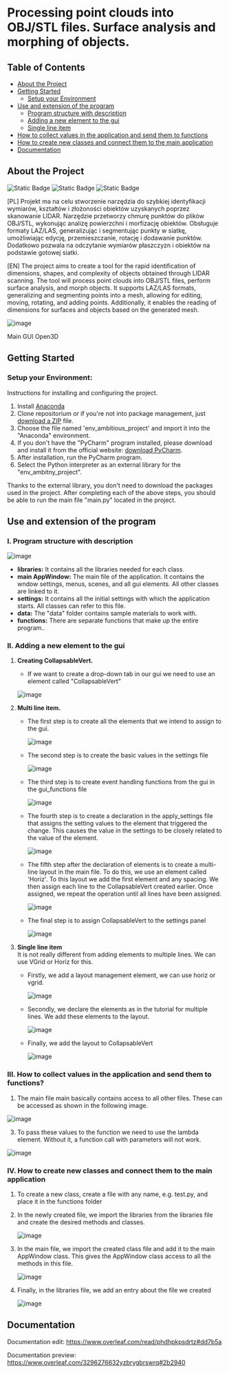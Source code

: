 # Processing point clouds into OBJ/STL files. Surface analysis and morphing of objects.

## Table of Contents
- [About the Project](#about-the-project)
- [Getting Started](#getting-started)
  - [Setup your Environment](#setup-your-environment)
- [Use and extension of the program](#use-and-extension-of-the-program)
  - [Program structure with description](program-structure-with-description)
  - [Adding a new element to the gui](adding-a-new-element-to-the-gui)
  - [Single line item](single-line-item)
- [How to collect values in the application and send them to functions](how-to-collect-values-in-the-application-and-send-them-to-functions)
- [How to create new classes and connect them to the main application](how-to-create-new-classes-and-connect-them-to-the-main-application)
- [Documentation](#documentation)




## About the Project

![Static Badge](https://img.shields.io/badge/Python-3.10.13-gray?style=for-the-badge&logo=python&logoColor=yellow&labelColor=black&color=gray)
![Static Badge](https://img.shields.io/badge/Anaconda-3.10-black?style=for-the-badge&logo=anaconda&logoColor=green&labelColor=black&color=gray)
![Static Badge](https://img.shields.io/badge/Open3D-0.18.0-black?style=for-the-badge&logo=open3d&logoColor=green&labelColor=black&color=gray)



[PL]
Projekt ma na celu stworzenie narzędzia do szybkiej identyfikacji wymiarów, kształtów i złożoności obiektów uzyskanych poprzez skanowanie LIDAR. Narzędzie przetworzy chmurę punktów do plików OBJ/STL, wykonując analizę powierzchni i morfizację obiektów. Obsługuje formaty LAZ/LAS, generalizując i segmentując punkty w siatkę, umożliwiając edycję, przemieszczanie, rotację i dodawanie punktów. Dodatkowo pozwala na odczytanie wymiarów płaszczyzn i obiektów na podstawie gotowej siatki.

[EN]
The project aims to create a tool for the rapid identification of dimensions, shapes, and complexity of objects obtained through LIDAR scanning. The tool will process point clouds into OBJ/STL files, perform surface analysis, and morph objects. It supports LAZ/LAS formats, generalizing and segmenting points into a mesh, allowing for editing, moving, rotating, and adding points. Additionally, it enables the reading of dimensions for surfaces and objects based on the generated mesh.





![image](https://lh3.googleusercontent.com/fife/ALs6j_FJRDuhJZ9rcgA_w2fb5EbnSvW6clMb3RUT0UOMP_v8B0Z3ShcGTsHm9p5eRKmjoriJNLD6DzKhhdneADJpA71KdheOsPdnqsmwxm5ZHm91Z_9BDGIzfhFfJ7he-Y9LEzWyDTlQb1bX5iGIEvaGWp9Fd9ARkCAWYCndkikEPRf3XZSisZCDQDnWzWCeRfxN_Xrk-RzRjpO9Nrp2M37Ig-iLpKognAeI_KBc7ScKdkopCkkreAedp4s-fBGOBe2bwck4FBUj9FnGC9N_WYg9d-DVpMujmUrGyhc4TQtjDH9yjn7VvvIdKWUvKuCiZI07Sr2L7DHIA6iBQ3bCCTMHSrzD3ytUyVRy-NXKifV-nuPCtjyhnQfcH53B6E-5kvZen_0hogs3OGvKFE4zB4z2WRUGkPNu8MUm0knmfi3I73HNYXhO5gLQf4Rw3-AQj5MiTkFSiysB6-RCL6NzTlNpL3TwR4paW58_xiNEPtlHqZDyy9VxVPljyvlddcDF1eJzI1mu9LoRae6pMaxCvctgtXJqPszW3-VeWFfMMH8bL4GWhQgjFlPcbT40VlQUX0gUIuplszFnU7B9ag2hDrAo8dmcQRB3DhIAoezzU_I1OuLNHKnqIPyJ9WXFxExKl5oGhxix1cLIq62yk2_JOvzE5oEGxpDplFEaOfcI_AlUY_xIEzTCj_ovJ1Jkt0Qp6t70jldaorLeBwH7idZKN6OjASwTxmKKBKB2vqlXh3oZKaiUsi_HZWqlNuFLeCMUt7pmjskog_G8HFB4-OSQYf5niIJ7OISAX3udVrvVitGaE283faeX-04YzauzfxHKbdnGScKYKLmAc9EQ4ziTchjEAkeZbWbRcX4XBkYiF7orDezBWZf3yh42uNYru5kbdP7Tl_M9ilja24nISDrHWhEtjw-0o9pZDWP6WM2jJZb2YmbA7zfzXLEtb3_K0QFNvTx5I2sVYwFuToaK2DQSECovZak5dqXe0e3rZUTNkOYonSoZFp9BqxbYR8i-de4j2H7bTK_AfQ1aL4jmUSJaWadwJwbzb7_nyDWmrXHs9eVu2yvPMcpvO2gYEwkC1rMaDRUY7w_1Pjna2QTpuufE0ihp5BsAQPCFN4Dv8TwiiX9n20fk0nZkMm_9qj3A271ylI_0PQMEKitDN-1AjhFAjYXaPiBWjhsRJNDbQt-Y6IcbNB3c-br0mNzWd7abMNoIXpjMgDUGN3ZIdoAFyQLa3VS4soDWpwtZjuF-iZOz_w4KnxKOOS_o7H9h0HFI4BY7J09_I9tPqhpMkDu0u7LKZrgF4ShiZP-nTo7-VuESh9CpESosPmN4Ly0ygrz0wI7-smeZincD51FKrdRYJXP2iYKqy96fGyagSzU8-uzJSZMbatOV6bWh8kl6G9W6VZ6RRtgpENna9hpG8EqCRgeumPL8F9oOU67HaJ--YaZW-zrdM3dTLgqwKIBz7dhLs839TJCZZIJyEsDGMBPJr5X5ls0p-Ur8NsYjCVcWdReZtr-wwCb2kM6jucGlDONZfX7QGcajwVY7gGPpdL7Cc0akVNeGeljkpts5GLFgrQ8MyktOSi166JNhEJTeI1y4IvpYBAGUCahFLCo5tbQUILrJG196CxBgBMYlp7BxOjj4hXD3gRylY-IYvbojti8SaegCH7Suc1q9ZR4CSS1VBdGDtZyj0aNcBJWIjh5s5vYiAcrYthR6akBWss-fzM01IofrKA=w1919-h952)

Main GUI Open3D


## Getting Started
### Setup your Environment:
Instructions for installing and configuring the project.

1. Install [Anaconda](https://www.anaconda.com/download)
2.  Clone repositorium or if you're not into package management, just [download a ZIP](https://github.com/MateuszRumin/PWSZ_3IS_2024_ZPI_P3_G3/archive/refs/heads/main.zip) file.
3. Choose the file named 'env_ambitious_project' and import it into the "Anaconda" environment.
4. If you don't have the "PyCharm" program installed, please download and install it from the official website: [download PyCharm](https://www.jetbrains.com/pycharm/download/download-thanks.html?platform=windows&code=PCC).
5. After installation, run the PyCharm program.
6. Select the Python interpreter as an external library for the "env_ambitny_project".

Thanks to the external library, you don't need to download the packages used in the project.
After completing each of the above steps, you should be able to run the main file "main.py" located in the project.

## Use and extension of the program
### I. Program structure with description
![image](https://lh3.googleusercontent.com/fife/ALs6j_ELxSJmZguAi8d2RGrlADJE3PsxhkbR6GVEqS1s9qB5RG4Pcc-cXiBQSH4hfUNphp3EH6qu9iwWuc99ALxsGpYDwojN4m9BXsHlR6xxvXGXAoSJNsAsKLhhRNJkVVKUQnCMekwOHeinf45A2DRPeuLNPiLVZhkSW8_QyR3cSW4DWdflRUfy93xEYgiT8cH2usRVPAFyA75HhuWFn36rAXHecX3aDPtYQ8TdpkjFnVRxTo8aMk3RTdKFDLQ9Pc94-W7VmMvjxIipVSyDwZQnsuLs28Bx8XXFKFHQTbJLQhs3nbgIM-FTED_Br8OR1AtB3m10hKoelmqKafI4F5e9lTlhB98piOV6vHdeg-fHc6_cwuRl8aDX6OnHUagWOCN16EWzTZkX-AbHc15azwFHUUv566IThq4UmnHhkQifZu9HJ9Agyj1wRLfAqyOZVII5itx-B1khnAUAoKiQfuM4ht1YSSuCMslzuwO0AmM7ciU8B9wuPjp6ERVpzM_n0_UswgHOXrLUZMzVh0GACaSyd8_d6z3WaGEeTwtgtc37jB3ChPYWorWuF7DnXxblGau3oOZUPQ50SuJDI4MsROkMgAMyU3HQZDgXZmgEi2v_FJLPZTzmGlrEI35dIeLbptVhgxqCAfirtFZl-Sh7lCLUC_MmnSC6BN9XsRnGrOJxzZLZbBufkOAGHEz0lLFizZ3AkPCofUwE1EPTSB_U4jG6zeycpL0VQ8FmGz-8SA2hveYbHwod1CqU-0EGHQ7TE5_FOcsCYXXg3FudhLOY9akJ1sxDzwAHcrZ1gZ9bXSE0bKJfh-k0a1uLWse8rYocrRCU5u4fUOGPF6H6qrcShFmSvauINENEHw1Ea4KKxRlQpcScMl3Wr3IzrShpNav5itUP8EQ0lKZHRvaZTgyNtBQQa2AtM52exWv42pvmybaGGwrBZ1oKKJqal9zTPz_37lutEioP_Vl-mAEGdMNTukf9jJMRMIEODFaP2DSg4uLAyQEPlA1xUNpbedcQ9wyclBMypHtgn-jUGtw0tMYR8ZvM45tNJlsc0ZWUtmKXDLuEdxpCcKQjIxRkJXwnaUDIdYGpnTXLqCNdp_rTyRzYA7Py-7vlGwXUWV8Vjzx4ExUEGY0x1vWhMoZhT0_ng3f5ouxFF9yuG-PNVCXfsw9faZOi06RaiCG04o3OGNSv20jCAs29Jl77MOpAgy2UbAhlzVhgi4X8Es7OrCfBud7HT_CjQ1ACM1ZiVlFgCp0Etk_hVC7x9VbPameiTvFmY2YjDTubAvdfqtHdw88f4qzkC9VDjmlLgpjorQzy4k5miufFOWcCP0Byle7DyfYFLO6ACKh4X1DugA3NShjTF0-8cZ3alcRQVh9HARWu-s-mJyUbre_uUzPGUxZDJAhxUn0VFO2eYUrmTRY0vGV_aaGIwAUHJp0TD2wuDYRA613DnaOWljUNsIQuCZVBi9rgu2LziaxM80B0PiwaiC0Tli0427y9S3-XEB5DmiJBPm8vzlY4D0Jdh11IbyPA1el2-434s01VwCDxATpYHiRpes0DtskNTRI_E-n9ZUhyZ9K80rnC8hzeO7ugI4iM12B0LiopThzP0S4E6Rrs-WW-858nWGylVx-uOIteTlqjzZLB5Fx4eJsjO6ik79248kURkuYA9csJ6JoZjTxhfiIQ6za2SoQo1Xzy02nVPZjtnMtnsYLgV_kiDxJH5shxuvmOFUmirQ=w1919-h952)

- **libraries:** It contains all the libraries needed for each class.
- **main AppWindow:** The main file of the application. It contains the wndow settings, menus, scenes, and all gui elements. All other classes are linked to it.
- **settings:** It contains all the initial settings with which the application starts. All classes can refer to this file.
- **data:** The "data" folder contains sample materials to work with.
- **functions:** There are separate functions that make up the entire program..



### II. Adding a new element to the gui
1. **Creating CollapsableVert.**
   - If we want to create a drop-down tab in our gui we need to use an element called "CollapsableVert"
     
   ![image](https://lh3.googleusercontent.com/fife/ALs6j_Fbwsh2qshcFcIh_gvQua6ERVDOmRuBOhxUZl2sPvLOR1H-PwkdMg9dCAxkpWsusneQx4hzLUEk5Np_A6dzKXova9VCTiiOlfo-fVzw3uD065APbix1wEtrjIZcVASpuTJRpSC4waBJyWTlaM5tS5xS1NnzciTdPP1Zkc7RXBipUYu_9kByaXRNM9I-dVsH-NrTlrZrcD1A1vk45_PV_zagawa3dU8Ybm_XVRUYxviLAzzNshT4lph7YoezFSuKRH5UGETPKmojo61TVspyuTTAC6XampXEV7DSP_LxyrmX-4FBATDx3cubU_R7S8SDi2VIL2o4UWDsvEn2E5h1ea962pb96O7BbcU_mRiomH97Bj9JLEXTwI8MxhqeRTyVJiMNrawu_WS4K9CcuJ0zsavXEPeP2rSsbZsBfsCVCby1jOaZ1mYgRFhzdtw1PRYadxSV95g9zk4EUR82mNb8q4M54atTd0NxCVppy19C_0wJP2pUkWjO4Pz-CTBaOXm0gjMpkl0xJTyjXGYjjuFxiehTHnSy4pA_DlgrPdW_C_6KSgcWT8IMdg3L2B90wHyvxF4oGwtsJyRQMWtAMVHmjFSIg75fRe4VakDhHhCbX5L9IiUUUMAMBMT49GNcX6oZK8WPnb78YcVXnY-2PXDwqu9MbxhMXxBE2nDuEDvalwhQCpq013ISOiQ-eeIUVGIAo4d2V8w-kC25iwFiPuHwqLYpu_7Wq1Sl0EDDj-PovxeEePOtBlWyqT3knNteuVeO-j-9JSyarCdMN8_a3B0L5Yl0AU1HvhpHxc5DM0ai6ywswGxqGZYNzWddlviEbkq1nBm5De_GpOd0xC5jSzmb7bQVtwJ_Ld4YzsGjayvShHbJbLT1f5YFNDUMHBFXmXO19nmYnDv2fq9q16DPxrJOounoMXjw394roVl_iuMdfk2dbFGsNIAdODWHWMO-XGGrDpJYfE-TioPGW93BN12v9rUYoa8vZQvSzPan9jttbgGI_RbWxBKN48EGV-HfVIGF2wF71jcYvdriSUaQ5ZCDLmzi8QmhnDWQHZPZU6dVwj6EtGVfFl2bFe2Geyo-3EZRqLUrYv6kVBrtujk5aBTOexh9Dq4SYJTiBhnMRtg_JVasC8v1arsZwOgW6eJqxghlACraQ52DlayqR-j0LyiBHv3uz9Mbef5StMD6uB0CCYwFycxVK-n1IA7ltExWJCt-VYOdQXpHVnSswuxIGGgMGy22DdRCGf3_iJgXfLsqNWa8JWimmXEjPGvjx35HOUUKKgT0rDJZ4e7vVIoW2vBff78G6Mzh41W8W65FRbpBAseJ8Zgn5Cw3OiRDLT1mAXw0razlR9qsRf7fZV0_X3DzHfgpL6AKmxj8qWxTZA9DE1ntLvmSbW8LR8RigITW4S39w9Kk2estGVQVBoj9z_N8pJVPSTGGCf43DpvT5r1Gu1RcIeo1YxEtEGpOsSST5H5H0tUsXXHirz5uiiGXUvp84mlPcUND7MP2GMxBlWDTGC1owdKzoNVNdNJdp3Q8c2Z6bajXKugXnJh3WObESsTYPfLZ-drF69_F5zRtO21LednNFa7_4F3YO7oXSQpIdstxKH87N7i9QQofJUita-UyKm5TlLRYMIFFSGIUQKQadYqs6CrQ_IQw7qC8BDRm1lvIHNSSfDVRYvM8IK7h0lsal5oKBea14fK37wcrCCzR0WKRn0GW5IO2oZRa7Peung=w1919-h952)

2. **Multi line item.**
   - The first step is to create all the elements that we intend to assign to the gui.
     
     ![image](https://lh3.googleusercontent.com/fife/ALs6j_GS2o659KkIKxYhlp7MvGRBJvxvcLk_5gJy655jwh7mqfWAqnf_QIZqgwYR5zfvJQERHfYyMacOWJk4FPB_7FR8sAJsJC30jstdPY3VOggBpANuDIEmu4yrpwqrpP1W7Kbw98mL6QcLaef31Ygkj9nmaxBsuxImbaYMWJLtaZsY3SoHBVSAuf5Pz3_PMjMlgwpGgD_27Ph7xPIzUqbuZUFMXEl-0wDPVZI2k7DMDFzs606H0ih8SXgEpnlfSRfgCXcYjWO7u4k-m9TqUGduyIqFFKT50TtD3I1PiU75Ze-hgbgf5mcsVZ6R6Xwtw09cPCbSYyExtttIwYNH4X5lskXy36uB4VJVIiggvse__bgodfIrHjY1mgH00j6d-_YIJLw6RSSa6H_k-gTvkIWjc51_CeoFC3NOLWsmId2hpmd-qLSl1yQ6Fz_WgiF17vGUzHHMTx57QHb_XEROr4T3oBQv2HB2-gzO1loL0P8oxiQ3VnYfEccD6BMAQCh-x8CKNvztmDBH6YGLNFgB7He2uXAVq9bwqxkpIjKXHMc2Hx5DOFqrESlN1GfU4ZdAAn3hcbXhfP7hRQ3IsrRtpAz3cJBQlVXj9rRQ5vQVK2WIXgW9IEC8WYcHni0pIkqTXFAFtgwrhKYgXPTUbVzfozyLURlLKYIREJHerdymyStwZvz6e5W_8lZCVppSOdiot3XAkRugU5UxjPqOepcGFGUBKwbVv5PDNw7GX9r6SGAp9U-e81E816qyMskRpHDfxrIl0731o7NHYd8_i_XzQCBAaIlAv5rWud_Jx6TEmnxzmEDKcaKtPSMacv2u4hNAZuyZj_SpjpK_djSPek8cR0rk7NsbkijksYG7Um6SapAu7bQYgqBwME0JLcULJ8mZm0VsZXFRICFXPNUJfIm9O8sr6mJpS4pIglzcuOu1vAf1RIhO7OgAjC9fGv4Bleb7G-FDLpEqwtX9wgEnOw7k77GdjU5V7t5X8JLZXllS_gRBUjfSccoU9GHohs07ULGCOrjRDG1gqdRPfuFWyWM9yGp5USRumQ9quHuKpJ4PgVBXrNhLXUPFNvJv2bYFU9cMLH1ygbJVfgF-BSlVlPkac-Vj_PeFhfxpqcgeCAZfnjiTRio9CupU2B9LtB-bs0_TX8hBtmUzHYoJg4dEBiiJc7XexjGGrFqpIAXDWzTy-bJksQUIABy4w6SuY0vhyxmOh_cdr9AFRAVdhH_ziWABeulvjN3XWPHdsm-aTqN8uO4FWTXKuAavtUuit0SxENBjetXgGkNv1efaj0EEgAAkigyIwM5w02n8xZuY4J9WeSXEu9_aaYOE2l-m_A0iccfy83s9xrtnkOj_Dmk-H47LB_cORPK8HKqFVrYT_Bnnw1lpwTxEBCFb7rjDP7QReMQ49gyXiqNrlX9vC9qpMpnp3lOU3tKnCkXiYVA8kujo3OVBbSyIagO6Qv2_R8-cscmLpWkbxQN0UGs3DMmaZGYIuu88OGKT-juot7nn303ZPKsBKkhKtlT1IEcNTyMya0qN9L9PuOU78fdPH8otKnqK5xH6Hcvpt1-Uo6GZZvug4I4jJC5gmlit6zltc0xkZQGfrfIIZjo3B6hNKFPI88aVrzuF-855ML6UREZj2uKFVAZpD4pdjsaXNb5rlLel_qqKWJr2MY7x6jSJT1HGmcYejQDW8Az6qYYVNoahIbMOLN00vb3K-3zOWaL6835kZK-duw=w1919-h952)
   - The second step is to create the basic values in the settings file
     
     ![image](https://lh3.googleusercontent.com/fife/ALs6j_EBYrbqmkq9LlaUTXWoqIb-TCdSIc7UuXi4-UAd6XYJ_I2sYON7MVC8sJXuQMzSWeR1y3ilsmbfxMohOWSeotk3vaJ9rRw0haWaznMJ5ozPaQJgT_parFo0ah6iW1uv3NH9ht1Wg64TpBmkjLPJXP3q-_yWWEDbCQFs9kH8eRFAH2aayWOhDQEawLCLDGuytDpOwACo09siYWv9TApDu_p2zWgGdvTLcUwqZcC1lIaLpe7R5K9pFHjm637EByTISV5rQXeuwv5zd3a2nNtTklKKxCyu58BYdTXuNNCk04HEvCcjMnbsDDiO2WJMRYjb-_d9OCzFzuUOBks_9yX8tPwRBw931vDbFDQQ3GUXh1AO2OMaY6gnNoRyFgtVB8zHHtE6W-eo1awlEPP2gvnU5xWH5OssRNeYVIFtpfZA-s6uEUusWoKRZ9f0zbLYQ0S2bf2H2aJ-ZrgwUBaXixIsApEEZNrnF1dQrmUjqbzYwHzk6ZIBZWbPqL6wS7VdLjxh2hPqr8YN7rbOP7dR9cmuyGWHlZV7a_3TRG9XGBCLokQOXks7cdQsKtpP_JTYz7W2iArb4g7EQwGpKPT9Ui8h_F4VWITzqSx3d3dRs9r3qxySrN3ZR9_AUt9Qp70oXC5Nm86IUg5IJJuq9dNuvPbmQo3xoMO6OAGoS5lN5EnNldCpWDGp07kD-02WMofoSey8JYmXEm_Db3Qwt2p5maD0tvpWDWkEbeYRMqRBykeeB6-ZpFopOAwKEFdl_yJxrBcpL-YqEPn1Ni553EiZmv9596kpRa9y48BwdlxRDgzFL3cUlefOXJzBa2e_s4yVp2sUFrIEaYGozPbfK_Po4Es5qtiksMbPxo2KJ1QQnhR7hmxAHrLPVs5fIhR0Lbp04jVl5BxUwNJU3aoJ3qzbXIvCpLu59QD-DLHEmYAoJ5w5YByMEwYq7kRsDhMvRohAX1rxJWLoXS9OC5kn3IVb23oH5Jf5dpKjNrHj1W5pmn6cdqdoT-TR1K8QVkrrTiHw_rqkqiIVH1z44DzZtvMFlMltrersQcNclTY2sf4gP0n1JncD79pETFwHmEZfAAqm7i5yxHwS4G5HbFzaqjEwyNqw48IyCp1Fx3bc8AWn3ywabI-EFdB-lO0QCVuJ-dMfT2Leu0EudRLZ_Y1_u6Yea8yFe7ALAHgnL-iZIrPb4lqRadFDg94e6WYQOa7slO9D8lGi5lFjfuNvUQbeA4L29ITuV10du-lYjjKkliIWFRacNALb851C7qqZ7QxK1bS_PmfPqOtgtooD87OFy13CnRWFe10pDPThH5XiG5VN7nCzxv6eMlBdKWBG2V1oGfWdVQQG-w0INKunwweAU3U9HSKnoizvjr4gxE2ae1r_kbp3yW5kHCtNuQi_GU1T26pI9sckRVSvIN7aa0kDkMPgK67bPi6j0gHvPdo-XCyBhtQc2inPVUlPnTvwr7eAmycupAI9JXvkcEYNiJMRMG4te-hJyuhUxZnQpHjmX7FVMhI9eC5-U1YhDczaWvT8XMp69myi_1kmHIuX4_COg_41nKvr7UCIdPcPmew_X6g07cY9rK58_4lQP6NxmBmr2YhKJa5ncZoRlluMEBltztW1kb4niflZAE7MiK76a0Wx2JVsIF_GW9UppFjIMi-X70ngWRzucYTjvwue6nlVBrA9P2guJhoaigW5q78vNrgB3a8AkbWn6hb9UvAs-1tCCAL0=w1919-h952)
   - The third step is to create event handling functions from the gui in the gui_functions file
     
     ![image](https://lh3.googleusercontent.com/fife/ALs6j_HUdmBEL2SWOGsOTKeALsURIVXjYIjYruSRg-DClkT6wwkseyQnmytitQKNgDQvqpjXeblxn9ucro-ipto8jYqMYjzUEZSrC_sneiREPbFD-9sYYVSdWcm0d4lD2Spda65fFGLMQ27QaV-uj7IZLanBsCxmKeOepmoiFU9tBEXIUcrQFVw0UQZO-ExYZAQFbBI70MuZsGOWt7qyE-IceUY4BV7ORz6NqfQxVBaGRURIpNRtiUvGm_c-inbxs5nifMfRiA4eQwIEEwSMy57BmuZUAG95zHIMyM52Anf41zmZZlKZ4v1w89h5qJQT6n0Uxfenb0vG4gVafwS5d1yl8eqfU_LZTCrSNHRnUAegT7T-xi688PkcDPPhevyiYEWYF44ubLkbdfttDtiLkPTXah1sB4GYJdQkx7wQ6oHQae1RARiTvPrilVVAmyNaEzMX1I5chxwPsogZp7LI36WbYrqO37rfJHQ1uPlpRP2oY7CbUmXsSFxr67hiFQr51FEsWU2cs5FwhlTr6Twgkv4P9NE-w5YyI5OT1JnHvN1edZO0qET6Y8m5NADUInzmKVOlhuBp-sTmhdn0MTLZi84V6wbLmV-9diklWXrVnC13cTchAGY1OVy2VsCKC6UEQiwTCFQ2sEunUL8e901VKeZGWKVzexwcaiKHqZjMfw4MZirJpYIvg8hEwuCEM8FVWSFv1jU9YLiuhOtJpZWILm1432ovYPMTU2zGbvXuVS-1EoosG9pgOUqySbH0FpuuHkRPJuouk8b44eyM4bCIhwSEGLLkV8oeadWgKgTjy4ae2UKwMXwJACrWCwgOpL2alshqhql-dh1EGi_sWGA0-tRuHScw_j46fJkSQnVYa_ETGqvIA32z52c_PM9UXVoYnPFvpyvA4MyWXgXzf485olNm0Z-zGLw9Qt0Able3k__WQUaWXgwm1-bVWL7G3Ur5bMxp3D__UJnnVQtikI5vdcY7SdQ5g90GJ-AUVY1Xr7SVMdVrF-0zMh-UG5Rbz0fhqCVwhQkE7mWw8bRNc-2oCOUP_li0Wd2O04PVySCsmR3inJPyJBV7vmuwr1R2Jd-KNVA_Ct4p9mFNlYQvfNU3qGU5wl9pHz_dX2lrgTubGIJKe8QV-4X-JwsTwin2dLuEe_cxfMXVNkpfWCCI3FSA1IyCdBIAJzgAi78v5rbyiUKJVpAYlOHFgW97HTQVXW2cFK5V4N4g65uSzbbqET-GQbDQAGsT5505xhUmbIkA0I6zdKFNpmZfrkFQr06yebV1jzrKdOCU1_U7sqczgjGJcIPgI0SiYvobBlLoxCcmfggRgHMLIsnuwdlEifxFVx670gNurGrWjM2QRMxS4yIM5FnZu82-xonIT60DjYDfxTJVEkQ045brE0e90x4wmHVh9Vu38vQgMiBG7weB7df2TFiSAo0LQubtG4N9YY51e9DDebvO_eVQxc8kR3Z8c_dkdU48qaniNDlB-DjgcVSKa1f2h5tR-ZeqVHkw_GGzGC5HTDg-kVewLDAszGBeAlanOVDkovulNuXCKS-EhYvtBtqpmL_QbrVisDOQFFD-asWXhll0bNgyzokMMGWd-JWtmvWBEZ2c66x1VNUJlCMAnJCI1gwTjHbPDYNKpPlyrYzLev40fdZIcPrstQ0L7_TOmArR-kUupOU-mjLIruSZBYXjcX4vrWAzHmFI2jOdyDMOsLXUZYmvuwJwjzQjYRXwOA=w1919-h952)
   - The fourth step is to create a declaration in the apply_settings file that assigns the setting values to the element that triggered the change. This causes the value in the settings to be closely related to the value of the element.
     
     ![image](https://lh3.googleusercontent.com/fife/ALs6j_Hw3-Tu5yrAWnd3qKLZ6Q66Nyf0orxKvByIEq8lJaLhJuCOf82rWzB2QzQ49Hhl1dlmrhBBfKyhRfvbOdDILZEo3xF_Zp3m66HN8fEhO2hUaxdpqLGiE62NcOain70DfJAidbLmBcfKQPHpr5-TYgBYpK1MRsKpG6fVOlU5VLEbw9iv1KQ-Y3mTNm-DQ6bJHxkcUo6OBAoFQKItCiBT4v5eo7ZkA8Sdhq8QMH2VsqnFFzEscCLnn8haP38yC6x15kSUk7o3Ywo0Hgbz4kyZBAO3bbFiVehz1R3z0qlIk8TKGqMcBtMkM9Vhqli3yPWfcEFXNM6kPOhdPxNCt8eFtcc0fY2teDydcnJJeO0Z6LsVAYmnJXLko7bWvRGPBuDONiyhJjgj0ptjdPI42qElFptr1PoZpJTK45L7gsMWAU78NAQdbDCi6HgpPocEVSLgHK6r83Rb1gjqe-Hm-Xv-zSPCVxPPMpn9Cz9wSuDcB5X-hmPXpsDKfm64x4kbF5afIP_Pl7EaLihVTNCjafP2pUXDMaJPc7Sdp-pTRrqBl54d27Ah2gBf-a-_ukN6hkDFnvqyi81bgA7MYuOI4EYXv4lwnGrqnsycl6MeGTyVxLPwE1-9eGB8T88E7Ihd-XgvlgtohM2z2XOGn4xts3kUtMytCKWxVdDAEs4JWx3CFSTo3YMiD2RX3L7sa6fpVRnIW3u8u564qyy0dBEsX08tRm2v4PaWkMgq-_twFY475MVmyvW6TEJZV862z_ejNavCr7RbngLB1GmWudR96jIgsc_fSwL2ZDOZn-QLAHkDE1UdkHfU0lXz94EFzDLhhxoRiC4sdigoU805zN6TkeWubnIh9q1tF6Nv0JqZ2cIVpU-etRCNoT4ecHDml_JE-A5mWHC4De34pl-6_PpyyqxZ2VTm84DLNNAXXwD91m1UjrFpdZqA1EOcXsA2tKPsjz9XIKwOLHjebetfBm3xrArGHpsqq9TOX6N5CeUyVSxvIF1LoCazPtIPS1dJ6FwIeD9BmVeyTP6wWhHSrWm7I5Dae9RLwAzW8IaiNyxnmrWt2Qmpu1tY6OXQUVdadRI39uCn60xEEvyQBOSY8UnJ2uaCokl3FARuqBSoiEUlqS-PWIAsJhe3urBq2XTWUyZYOHN-GgHwQATZnS5tjwW0rDvZmwzytic74cfnWDzisXmiJEfmRhjNirWYwTYxdYP7jOcVTWraNgYch5Edm92iGCy04ju0O1ZfVTT4hc-K1eRfsHDrMTzEG0Dujaj8uAcZBQ6meUNtFoKWtM8ZsXSpRNsOYchSSxJ_VMjKwtM37bmwH3YGn09dCRm8W8CDHS9JFv9eZnpkfJJQkEWsCmvdZCE0Yeui-tKMx9JrDql40bvXJ3Nl8uXYWCl0BTSbHMlAJxfBDGfd1nQgjDfZfaJZKzZivEPM67-czWyseyv-EyZmxcFNx6qW1i96WYHDwmdthQ-DQxEDWrOifzi075-XItnMHspjRUW3-fXADywDgiIYvbt31s2VP1FxA-KuTMtuYbWsXftc2nsWoMYOrd_Hh9bw0JCeUEiDOdfpekJbU0rvsa0r3hGaLmXGS25DzU2nK4n3WSto9ju8oNWpYILjvmMAZjZXuKcGsCuTGluOSmjtDZZDDLdLDuCe1bRRIoYDFMnVDkFyO29yGqhS6gPO-qBx0vJ3PKVF2isYhmSYMRy3ZMgDtOYFadCLOn0u6aMXiQ=w1919-h952)
   - The fifth step after the declaration of elements is to create a multi-line layout in the main file. To do this, we use an element called 'Horiz'. To this layout we add the first element and any spacing. We then assign each line to the CollapsableVert created earlier. Once assigned, we repeat the operation until all lines have been assigned.
     
     ![image](https://lh3.googleusercontent.com/fife/ALs6j_GtWA23E7o9QYwUILEG530DPeGcn2FBQ3WFEeyd2h_iCQa6E5dJF61oyH2YBJyqvNXNoiY7Oyi5xKEgkCRspagbdFhRJJte2ep2KoyG_Iu3RJN8BV-pisZLOLj9IYxiw-7v45kfPyiI_-Ay6f-tT7dl0kbQY0_IfulnACKOSRkZJRmNntUSWLqxg1A743hPeZMTNBP8CIJJEIXFSXPQUJXUwN2vYK_keoWwExDPaj3pVlCGVJuiUWbbC67ChtLaMTqYDHHhjzzEVdtn8T3-A7CUk430JO3hHD8fR-pVdn2lXserz4StZ693t7HApgC_5tUwEZCxCrdzZ27EqCN91T1lkSnb14JovN3I3VHCMDkX8wX7jHrfbFaMNIxD-kqEoSLrj8_CVx1OJLWWOtagd2JLb2wkEixqYOcJnA_zEQQUI-yapEanV_AdJSRWrGMB4nnY_RZAQFt4xbAR5W9LyRxLqchV5X9jKWEOREN-rqMOR_J7J1KNRN1OdAxbma-72FE0B8PYe4x7_5lLqf6r0DfrfgA0fsHHNY9jX8sDo1Z_2mujR8B06wAc7HtyTlwjN15LzJxRgyETbXdjFUGgAHugBWZrQF_ko-wSCP7HQjFZ0AOjeq1j2NICBQBEzM8VY4HEm-dJKINvjg07E6tLxzOVVxXW-9qGzi1W7ZqgWY8eg53sJU2RMM2soarS8pFl3bKq7rzmGG12YNZWUS9mEbF0r_XGtS-v5yIeZz7cHPsMq55rpwfbg-5Img2ypI4xCl_BVIFnR7EDNe9kPEGaLRbQT5DR9VDGtxnUw9OH8F3kyuCDf74iEbvcwzoIM28cl7Yxsmh_KA5YFOPGWu7lB519BGJqrOFyXWNaMRb9EwVHMwOObGjofvnNgprZsatnhHjpcXK7O0owDm9kibynxACvaEyJ6_8bpVty1RFFfi3DW3VBqNTyCgKml_bOmgEKP4LZtRAP3QnmKKEa5uWjJVB37suILzC68mGsh82MtwyqASljoUH1jWbNULqUs2pGBtRXsHYmbXQXuA8yTHOjKD4ng8ZGbgHVYdMEALDpiEYE9VRb59hoh84jlK60AwqRkRsABrXT4gLXrAqbH_Sg68QzJ-pnDZAONa9uEO2i4AZN7eLinX5trQb8NC5t389-_CkWyWfLH-YBYRmy14lJ4FKKEEruhZJk7iBFfhCeFNjf_ehu72l2o3Pulol3sJ_tH4baSRXdaLJfPA-PvcrZ5G12rXKrRbxYSStIOQdOzpKbmarPtfyvfVAbsdqFlfXln8XgFV40FRWEdnL7kxF4B8EWAJwHfP00q96Rqn3WSS-iUZDDHuNU2lAIYwV1Mh8YY-4bmjjImpTn403nwtvy3NpdTwmicowMphJSWcVPUjse45hyOzXaEM68R8yP6LYcsmEL-4CbXpvDVmRtzfnKaQbY9cXpDuJg3cdr25qMxvWP7Wn69UT1JHDnU_O-sd6VzNBCIqPbUaBJ0fhwTe8_EdcooeyxYAgEL1Fgpsy3KkQtZIMQrrSOEjEbqN5ifqTq5UHPAPsQUXvMUMvaXgUzdtd4Tm13mcim4b-0upOpKuMDgBSEjBA_XXfItpANBd5qO7doqN2YFmgjI7rlhcRjRWkMA90m94ls7es9aANcHN7yCnR-siO0QV2GzPhlIhyOZxWzraZehAE_7mUI4M9H_0qc0xAuu1wMST3_CFpK_wrAhHC290K8XdN5zZ-zqg=w1919-h952)
   - The final step is to assign CollapsableVert to the settings panel
     
     ![image](https://lh3.googleusercontent.com/fife/ALs6j_GyH96G8oujNtX9mDIydFifj2jKjG1MY94EUJnURUCGBbFnBB5gIz7OFyeempXOgrcOKVL2KCs23cNK3m9PQ8FgIYom-P7T-kRKZXn4ucND0sSIMwvUg2_kjNGgBzRaDm8dduzlHIpfANWZAEtKIj6yzmUuuqGNVcOxWMDE5dRq_AANRdDuoH2howeKElnaXmk34DtinLu0exVcCv78_BhtY_lavJgob2cskPg1qmILT-0K5SjeY_vapDKLlnJPcBeYVE2GEwd0B6tn-f5nkPZqKgvLTm2YQO3Ex4yHVj5Iqk1OI8Jz7oTGHvFuFtaBYw79yE3XrWhAO_6Ev-iQO0j6JK3JpjPImiwv8e9p4M7BmjKx9vEGPYQHuEzHLVvNUtsKTb7PcnnBzF_fFJl1GNRyxLuorxs0JuMpcw5s6ip5z42uG0OSogUyz4yPe15sH4OdnfpbQ9FS2FvVsuC_ZtBSmQEtkRfEc2P2SAT-6jvIdg0v0HOgrAWIims9BofAqtsLb_Dv3WcTbzo_IcBNeqKl_9sDpKfUvrCh-ABAB4EH1tG15Rgn7AQfi5AqyJdTDbiyud1grlvXPma3z5TrlALwTixj4boOGdEpduh85_beWuiLVpMFhvIS6XL5d-LiTGCCD6vH6dXgHoxEX0MsrqoOIbBYVbp1ehjJ9NsMwNV_Y7Ifd6cTeWQ97bJIFA4ghc22V1rPb-_GNxOi9In-qcWyCD5QwCJtf-FJ-4Z8aQaMa9ji6jWtQ3KF8Cg5gvBpZ3WXSPpN4Cuff-aWF9kak5_3KklSNwp4PlqWmFBz9-sFdv62CHr6GmslYpGth4mavICFOOSNqOFHnGqUW_jeKGzxIcLLivqFb4kQFK0kg6AhfGWs0P-QPnRb07SrlrIYYXY64XonuFi2QJZRFX09kkda8xLbyHwiDgm17xaABYYeECl2NmG_1yFSH3yFdXjMswjmr2GD6DKjIomVCwTKeWJbZ2WA9fnW6RehVFRodYcYfPNBAPDwU7-tepji8_yJimySCYqYa7q1IRjF6fC7z-TMr-ZMtQZUQSoBi1t3_layn80I809R81bQPZc6DiuBi4Hw60cp1Jv8iK_TEV4Zn6vCNXQvdNgTw6OwJEVuvVoK5gWIWkUsk4eLj-lJor_1-biNh2yvgmMTGEELJJ5-tOfa26ptWonlsGjVtqv9kFg56kq6lL1yXRKTh-FCZkPwF5D6Os-UCEACZ9h33n3TVkY-PxYTagrXiOoCJeUOplEZcqSvMSumtf1_lWUsPAUs_05Qzd4cJDASeenY4vkRNclkIAGJAREZGMmcpKyKZy-pZzWUXGfoNorBV9jVslJl0elEKgkHd_YemxGpcYQbkSs9_n7DcjKbZF2d1zusGb6ssLtgRMABPdypECF-47NXRMr9OiwRELf9QbwfZ6Qjhaulr-KOF9EIVbfcYq4irdUOXAYcPqpJ8e5C12B8xyPSOWD5X5tMTBx1Sj34JF3luY9uiJgYHXuPaKt5nkLgdjvIgyLShQvRZQSqx2-IwDpWR4vaB0GPyHy8IW4JdXGTbh04_c28qYr8C-jIhR2mPOO1ekZ7jsgmfOLO11Lv-Qehn2_tjUdxcT1QWpNa67CC9e5YQHlUxhFhiXh_KbBDx5xryPcGY6REDv1ckLj3rCsc-6q7jE1xx5c_7hFZS3-QAO15UOLrpLNKOtaFRZvLjKEKnzAygdsmsWDQU9w4=w1919-h952)

3. **Single line item**   
   It is not really different from adding elements to multiple lines. We can use VGrid or Horiz for this. 
   - Firstly, we add a layout management element, we can use horiz or vgrid.
     
     ![image](https://lh3.googleusercontent.com/fife/ALs6j_HH4sLtAYRfjntxNCcYRRsNZs3olPUXIfqGrTsOdoAb-P1VCMAjWIgoItoCHBrISioNxrY6yShu3z-IW1FRQJHpkTZ3NMpS_OUStMtjv2kPatSXqT6jvhcjuiZBaIbEWXbx6VVrWRjBvJEpvAubXorALlP5GB6VZCC5otbfmVWyl8FenUf2oN1jrqbVit9uaS0_BmkextHgLYLsgu0vjBPo6XhzfjEgJ_Vft8jjSONBrK8FblZT2OR_8-fllsr4FbKoXDYDGz93WgjOUdlcsF6pKMK6koE22OYFyxF9Sj8yhyaV5rXQa7EXgDsjzr5Y8un0rpl3f2HRIVUqVYvaCBy5Ne8Nw3LDghjYFE22xUbF5Jb34BoWmHCRgahLkbtp3M8M-RgfwirMmWPnGQWJ7_s6aCXTH28gTDJ5m_kdQZrphbwDcOWQQpyIbBl5ZtFhhcASEDgIUoj-gnGZ_GzfQJlFcAHEa4mNB53ByE1vhnxgy-9FFDK8BF8EnoWIPg96REM1O5IFpoU0cHiMUup7aoZhrfSj58QyLWlhkf5v5SGjuBaJWXFz7-Giy3komPkckLsTvkCWJxulvBPm69WHQC2WcmWyH9gya-bMXiLJvk9sWYT6ZsN88Xq-b3wzt4yQiJn3TFTQthalYnIvxqGLGj8db06uECJnVig5BEt8XKQ5Gg-tLXBGMxsfpKDCoIU0NTlFFqFos0ZzbSg5ISkQAMNNquqv7qnpNMHz3WSBDQMb5ZSI4AQtSbV2dwelQkId-3RmI174BXRdpXR2991s0Ivy4Vcvrmok0SxGPhVDPWhsv-DxrRokRRPxSQnExxZQ740kqKNx7ZkfcLNIPVtYmhrqh3sBRsFyEbR0mUuc4xGyab6oJ15IcO6W8koRaS6h4YzX7lGlMazaiVrvYPmh5c3ErDVEi3jKOJvvnJJ7hLRlvlwNsxTcm1mDkAz_lsoW57wmvv8eNfBqh-si5uyUWh-uYDyf4VwwJF2bTbRfSTzjOVtvesO0kllgPrga-iIj-CeyleBb0vZwv4yEs3X0juHBQWjJgKUCukQvZNpktuGGkVvuQdlZbMbXxmLC8KKD2nvCPZO1y8JZoFJHaULW8y4lUyK5Xyml6WFljvGxQ7QCpXs37yWJxy_vMZ5ssXivyFDNnm8n8x7sKANexcSqUYZ33FTlj0Smo6bJvjHHkUvoOwrOVdeRQuHxnafFodD_usZdaKVLiG8CJBpocAR7dHbqxIKx4052ZsSAdVM45jNjhhok4FZbKcDL_MwMuVEf4I0bhdf9_bSxW2N9q0_aoBVznhbgCXm7l7dKi49QI4THfgfmWO0xf02GCVFCAxW3w17qVRfYOcNN55wqz9HhDaivmWuZk3yHaijevqEfQjJ-vybEwlXqDDhcD1In3Q6JNW_1ojOFRHRc8dFWaZhHpQa6Si6G_T-NDcgEwsLL_UiMC50KODMtRcQMHdak_tkzsoPBMaqFMAWPRk3RsGtgpldPhlsrfjtkoQneEKTyDKCTVMdP-dIYqlf3XEQAQYVkNEeBES00g1oWvIV6Ohfb412QuR1M1TRgn2oA3noRh8dqXuvqCcnb6lHMLVfn0SraX-q25Rbngldj1FrwMP08YSkYZjr1UcPnKQtQh7ZD9Fznq-evSKUZ3UIJt6ZpHRG5Kyg43BQu1EEu7EuMnv6bkAq8EZBcdWeeBzJKr3ThO8QctNi42m0Ol83ceaU8mg=w1919-h952)
   - Secondly, we declare the elements as in the tutorial for multiple lines. We add these elements to the layout.
     
     ![image](https://lh3.googleusercontent.com/fife/ALs6j_GyS35E-Mppf7pkzNco3s94a_eRJhPWUi7BKtW88__lgWtavJUBgn87z1egziAO4NC8yYkRO9iuOYFLNzMJqFby8u59yfKy1cXcuKBim1g8_W1MCQ9vQo5_SJaDe7XiqaUFX5iKWtOCxH_Y9H61YPq4oIkbXwqnMTiB5VxNM6aMuPGFal9VTFK34PeRttXWldK1aeu-MO1TSGeuF7QiN0teim2HAuVVG00LGvx0yTIGEq68q1_UWsSSCwtllmea9GgYwkgce7xlBTPRkEkffuM9ax30Q2KhVM6EWSSLDEKymgY6BEN6nQv-omiUy-93jWQTOpm-KtuoJbBApwhupgvwq5CqXpms7ccud_FuUEP803jZofIpuuuQe77yvxNKCp45yZCpqLVY5dhtLteqtOW-b5mj18032ARsbLo6QnvvsKRFRqqZEefk8hKAWE1znWmiKHUjXp61oWU_EQHSTl2wfUdg73tY6k5AwFeVMSYiUjBgC3v9w7BsVc1KSuHE4145CkcuIXLdEOzjnqIc0lOsBgPTj0fSDwun3imMm-VXMyS7TchERYdQ8eMPB-7nG1OGo0C9b6CWERT7gHh_68GNo0sf_GWBM8UBL2hOFDFW4lq7ceL2qh400ngvGobS62-2THZW1ZbM7Iu4fp6A-AvqMDQnfca_-RZVLTjr5uYEF3K2NqZyxYtsUn1pSVMUq4dvrK2sgfprtAhoM3S6BtxTqDEoIFkP7CYTwksc89ONLc7u51H-pq4uBvgnaSdGZLLZJrJwDadYc4AKDfFisOMLuNNY6GLXmotpdyaxb0-L8DKgNqQ_hJTmelpPjLJcLpibgianon-YXcDdbtA42gUyVjCBntvof7QWeyTwJSIrECe8pr5EjRlfE4QyWqVHHlvMm-AgdxMCNxaAOmyNWBBYCs9fCY-UOwIFO7D5hlS3Lb77gVCt2tx2CX37jL48oZBstRo6hbAJwG-zkZn6ZUSaXJQwvtYwLkbgHP2ST49oyHYkGEx8dQwv2qNi1jHo92RbYmXRJv79Z1ZYCD7b2WaARxX7DNiXnyrTFjjMJ76qaMHyo5qFFriNgcRQWq0Vy0G4Y25LCQtxaX7XDkJUOWoOm-3wx5uGsfbWeZUqLEXsPyq-1GVD6TOW9J-eK00xwBMuis4nP7ieDmvEZbXxg-qh09SOZia5u5mTThSCGQ_sXyPYo9Mm_p-hQ3I3UxAvUOYglELr2llOxCwVL3xAz4PYTN8PMMxRtVwXGmqysYYq_CHLAx-j_Ti57LqT2mCTc5jCodTRhhvi4DOJiPT04S91mfqzDhvU5q5t6n3OU1DLErmdjidOjQOac_3yhOQoaYHgXgO17Pkz2wHrXonoOFPwJjHXPntC0K7W7UBgG91jfg9I1lAeT4am3x9ZUjSnYOhQfdE7zq5LB1PtDu5JxLMlieMaqcEwjWLwp5RnFTs_MN7vzIzuW6meyXCLj2Msz_5yL8LHRv_r68RybSJsBPuTq9ZUpsVZi26ewNC3FVehxZjgb4DVDDtYNhgmOmvW4LhBmsLunFFSz7pCRK3PNhsCclrg2Pcr_nRYknLxibENJNBwNPP5WDMuiorSwxz58orbhRURDrbOq9A68dDdEuS_k-jRZMtrRcoQ-oo_kvwlXuHS4zUNWf5i2kaYeUUiadM75iVYvrfyiRRXsu8ugATi9FCQpL1T2n1ONRi2oTd2IzdboDDcirk9aOCpoA=w1919-h952)
    - Finally, we add the layout to CollapsableVert

      ![image](https://lh3.googleusercontent.com/fife/ALs6j_GUpMJ4txjhdel4ctcf9eTNH1rykoV4MriNRZVog4OYRljtShuu5GQ9I0rt4xCPwVt2j-JRw0qUoRFOeEqrWM_65EDa5H9k0sx6GVY1JYp3MaHW75cy7d5jFTCmeGk2slCEgoFE3yxE0yumVw0_gsiOA7HpijwGFLBa9sc7K6_S0ynU56Bf7XFqAy4DWvPEJNYKmIsFf9elHFlvwx7T3keMvIZnE5nLiY9Zk7j5V5c0l7FM2Wl2BHuWDspeVSgzHiAPTJXtOkwpgk9-edlZfBFQMUcQSdNq5NfNXlxNlPnu_2Vyhw_XTZVpftl1mBDu2QjklgUPROW6b1eWDrcOvJoHwMmJbarlfCO_AcB1akUZh5ekgc-w3TScvkz08_JS1bIKR6_6LGABk1C_82oy1sNS2dpOkZin_wU4M8SkjzkB0duIfosVTbJJkuGaW9RdaMGu9saJ6XPHMLerjgxVK8iT-pfPxmcUOquzZhwKMt5xteW-fVWE3PFmN3X50DS0Y6lQsxNF_t8aBGBgpw3E6TgoMHwUHsndddUwfFns1Nr25eCciyYoktEIsfejLrq5BFajNoYrNeQVlZDjPeeWp0npn3RIZEHKjFk0ZsrZx54BK237i-ZICYrWNp-wANZjB71QDG7ymy5VTk2d_1YvMVL671Mgob5SBs0QAoHnmxw-8bu2zq0YsxhI3BmGHSiDzlcd2C5W1d-GBj8IBw0_niAYiKFFtwcFA5bbc0LHAu6jvAFXKB00ReAtwP7Y1Xn9EoACCr-bq5OzXYkY3htqw_PM6FVdnXuAP6gEBckfETB7d34vuIbo1P11zJwKV_Mc9CEdo1dLJviKoEzp2j6JBiIXg-QOqCWFVXYPuQ3BiIHEOKTqu3T0efUf5WKXxl5PdlkGzkuF63RxhaZ0nsD-DJgwWdShluE3taIzO3qAkm6jmrsVnHhk1pRCoezkVQPeJ0h1mak1aB2a-Clvpl_Rt_YOpkqiKmoYqVJFxyjAx0OTFSJ8mKp6_MvEu_D3WU9VnQxvIWkqAsEk2PvpHS6eyeDrIUfi2pgcsC7HTFTls8tJyr7vOqjAYNO-zzOS-dI8vxuewXFbNc6vpkgVa2L9hVuilkkokuMVhp7C4WQemiBoYNHSt23w6413Q1bOK7FQCYi8JCemzLpnd6wqrf66MzaoWK2a7mh3c3a-IXZRxAZIWZC_FaZS7TJTxSOHuPCgEd_k27Mx37lKOMJb1xvmRT4RYmk0laTR1vLaHbcY_xAai6PNssD01Z5V_3PfWWiasx7hVcOJTl9HC4DC3_zZigSSgEhhCt02HHRJJD1qRg6iOdHTadiB_-XeCLAyztNLBq1AH4vj_ryfMAjcDlhKw9qLWw_zgn-RWpGiiuRoE9p-TeypSStGnISx2oyf9rYhYZOsOmoaDbgWhwL4ncQudrOwqXPK4Z0zHp5lkPRXU8hEr8uP__jY0OvfcoKsToUFB0I2kaRta9XX20myuIIgmEr9k-qkpjjoQsCg-QN_cL6GNKlUqMMIKkGDp2S3SPk3dMAG9Y3B8WyGsor8wULNJkI0Bfq-CynAPUCoZp_i_lkhgvxCw4ldlnBjwi-MZwsFTV5RARVMXUnYEFfz0wyQV4xctFzr-X0DhNnr8vLckK6wRT1hQIVsboaOgIsQeJaLhSVLOv7gzXREZ7RxMeJ72Bhd-O-mHhhjgMNPcvtvMUbSq2sc6bn5lYvRLVIYoA=w1919-h952)


### III. How to collect values in the application and send them to functions?
1. The main file main basically contains access to all other files. These can be accessed as shown in the following image.
   
![image](https://lh3.googleusercontent.com/fife/ALs6j_GEnSlC4vExYiSG8SCmIfOYL8YobicYnJFsZ5Icx9TVILLPwxfnhqY127ABn3ycItuLP5nnx60cmhB4q5K1FiGnVm_EsuhcpaD0XrpY-RrzFgOdjKswPc7MTGRaTpGyGwM9_Zpwf7_kpN-0xA5oDUV5dpDGFKrMVDMiD4LO1Ah0qFLTIzNHYxofGCIeW52nJJusjBMTxYf4U-adOSz6mOcG93Wi7dhT4h2JPIjmRHl6hxG8ZU0G4U1Jk5KxkzhuUO06DwqhvZgSdlmlCoouNI-aTqRD81uJh8p36DYHwCVNjne6895upJc3QvDZC3qJ5FpFeG5tzDJeL8JhkskW_7NnP6XTFYftuzoUgZYa3YyS5PK_v-j54MywWT3HCwr_-12xXMypJp8uwT5lxWsHDq_VYV5GvZUbxA4b-lKPhgBOauLUnPGJGqjmfSbSb6qewMWNNbN_dbpfymJ6MQcaykZ2WYNZVReSde1SShd2uWURC3wuDnBjOytXYoiqRg-onUsug0wPGqcGIP77nPxvvm0hK1WKvzzAFjq7d0vfEtwLaGol_j7bw_JhuyDmmVYm6DbEY_kuFnUqhLgm9Gx7GvX2Qgsds5IvjkPgdMNLzmFLPtgmGbvPJo9_8L7t2SqiUX6czpLoZfI4aJMSok3kzTOFpDF9SgHjISXy0K9O4OnEnJD9hGtSBd89JBQ403FjkkR1z1NX3ZjVeTQ0vFvy7pp9yGgwh30mXh9wSNcpwAE-IWlYA35SAwwVYRuBScbiqXtMYVIEpjzuK7Sq-y4Ou13h2T2Ks0WCQr9sxbd0qqLuVNq1f6C_z1nO8_apTA1fwZX9TWBSpKn1TB7fVGJPKCqH_0yevH7PF7F_M07eu13LsEesUbQcZt6xnygPs6fn4w-DBHFGco3ZZNyvTzsIJXtuX-q4z25NfuJKrBXzqSKnhX2JkzrTQOnhOL1bK24bMvozyHS45xuiEJ5AqEZ7YtGs9rtUZUaXsUl6zetvkPb_h_QLT4O6E8J747sE4qrmgIOa1i3weFcqlIe4JOD8spWfT33Gzurzg_it43R6AgUolwQpD4Vrvs8HUwE0ZWaYlEjPrADqDxzvTYdnPHfI9ror42s1M5XtBKHlwMgmTMHu3_c0GU8D1hKAMONpYW69nDFK4zzeXC4zEffeDQZILolU9hCQOKMTA3pFKM5XRdH1tOBqIrhIU7prv0BxNPztQGyfN3YDv1kkdigue2obDOj6IwnxJ8SQHePYMtGjTDCm6jOLSx_O6ibFrgaoT7u15XBkcIs91lsy1v-w5tBLrddBAfywHXA64Mb1KjAv4WxwgXgqQ0RCL2FiMKNRo-HkXZRpdxjktDzQsUfXrTgKKSfXMM2Hv3VujGbI99IuinB9B7trRuNPtRBFFdx-YuiTCIpvZbYbUtPLWikgzkIq2EYoIcZSIZc6ZCwvx1Ep5QzHRYLwQk4QkIw_LTLoRKwojWZ4RL4Gwmix0t7AqabJ94P12SvX6UzJ9QJdRJ3OLfomnEDDLCwVZjnC3zrber1QKBciC5RMyano40v6RCP6QpqUciEAwtLaaL4wbOtA4Cm2PBxymoLww0fm-Hu1mg-lcUNnlY71fTJBMwmZ2FksUUyasNrFFNZee5qODc-cPVebWIqcjPmmIMSKj3x1Hjqbm4eW-tTKF0fGFUq4JHxYQxf5hJvTDhSpfBTeyD5m5yR2hWbX6Hdd4qmn4_jOgQ=w1919-h952)

3. To pass these values to the function we need to use the lambda element. Without it, a function call with parameters will not work.
   
![image](https://lh3.googleusercontent.com/fife/ALs6j_E93jhU-IrrQd40s53PAvnIlhteMK9ClIYELGTWckPQkwwvsXI2ucWhyFTcKqMyX0iV4b1fU-ybw2C-iv-KgSZpdCIsPAdXQXNa1uoz8M9Zze8mODIniTzMobilCGA5rhvnltwfViKDyNo7_geqwqjs4QQfm8iKSiXpEiD5_7rORjinKgkaRcjhb46McxTKqUIoQCN3AgNhi-FneSWH0WmbQwAKkQYYoMv3_63GS3SbOhfpO5Uc07myP5CAw8F-inu-bxSjkFRzjAXS-if5KrH2z15rdGaQHME-W7XKl1h_IyskVr0ylPwyTfTXau2u27kx-gfpx7rP6RdQMgJCXiHEBBczjeOU0djMHGbNALjfBJNi7mMPEvHlebaoGahIca5qXNHGNWBMrDalLj9ABM2kjAjXVsm5iCorUT9Bz5Qznfp_vdu4dirpbQNYvz5UqgRMY87q66aQKIZn5n8mT4YdF5Rh42RDLhwVc12gqsB7QdusfHbcUc8B5yenDxjOg1F4IjLa6vsd1yY0w0PJ0oCVanADu1CmME68J3HYZKXnrBauhIpl_6lk8xWU6s6U_DJ_ezlsV_WZr4GLy4EjwmDtgyRiGriYuiu4e-79FQsJsvjrzb126Hm5SVokPfCnbX9ZBHiGFG7CE0DLozhNsim4yJykbuQTx1_CgupcKToNhDpMOLP0TTKGRfbxiWMxQ1hskavUaaGCZ4z8oNAXMu7HWgM3_J5AfPtGnjuxkP2zx_unv0H7fhogiy7r6G3cseiCk0u4RZSTkPIgsodFMPqEhvMbqmn78tATJTcXNNfGx_WJqFceYbG9ZPL1dA2HrSj-JsSwfWlg0j_8MeBIUvRJctPLb3cAt59OPfKyTGBKZMlFcGIQv3wvfxmDzdQYBlVqAoZqfF88X2tW9_YYMN5upMXZTHA4w1tpACLJtnztHOHqhrGIAiKcJuswbWcbBtZK7TUNAVYhp7iaRNPSCrdnxnoLb-3E4TpOZFL2XPqiDbN1QnB4mlxS6Da3z55-6-Fw30TPKEBHn7cugWHaWBhcbIsMQV1UWVIqbcM6vTY41IxVy33yMeczPaHwUVqRJaA9LafXlpcV4UtrPGb161gwqFB-CZzFhhfZ3SoAIZAd8j36AsPFWM86DPUmws0cJG-WwMOsWJ1wxWS69Lo8dVvcOZCQIPnuVrx-Ndks2PueYttvnlFhsAF5j38Eo3J0TDCSfiZvoD5Vkoywasgvm0I9HRrPTcsgGFZgHhoJk8j1nyR4FAUCFmt989TKL24XqFWDo_zmMhv_BFB1YSSXBg7OrQH3hzYkZedORIuAsYm8W-qspgdejGIg_yzMKd6DbAk0MKadGSD2Pm5LUzzRHv1vyk6KTckqbjBAJuFA8i9iviZl_ejfV_3l2vxXdRfhp3pGCnNAYH5J44MLgXR7nkdaKlYmOMiuyr6pR33P96lpNehd-_5z4sQJq-i6fJm_t7hYOlELrw4AAKmH6CpmgEDgV80y-kO85-ddZSPVRVdRT2LEq4JnEBVXHKYKMemdUT4vSTmP00arWgRqL-aSWC1mQZAjIiurUjn6JlYqAfeii9gywoGs299Sx94iiN7Ld7EFXmsY7a8CJNEgy9HRJq25g_z6aCV_Wh4c8o_QI25rhc9n2RjPu4NbdXqgcTKAVpLcSUCeEjNHPLUJ46Uc6EqwH9Kiv1d8XwItou91OwdZ4o0brih0AZy_D-DIvQ=w1919-h952)

### IV. How to create new classes and connect them to the main application
1. To create a new class, create a file with any name, e.g. test.py, and place it in the functions folder
2. In the newly created file, we import the libraries from the libraries file and create the desired methods and classes.  

    ![image](https://lh3.googleusercontent.com/fife/ALs6j_GMce6ePOLkeNAxIri3fYlQVMxNiSOY7DTjkUrFp2Hb7S7rwy-OcVNooELLV9AyGtKLd-KxMjpijHF1OVYgrcSIDg5gaRd3AZzhVjkZWEVUrNhL8611TxrbrxMUEMXUQMm6Wl-_Mx6jGWUxhcViLJgVQvH92R-ZRATOmsfhAVWE4D9zEaUDRqHKI9tsWXX4a2qA2HcF5Ofqwo-QSqTX5DiPUQ-bI7M9qzqXGZBORaLSZ7D6DJkWkcvKBfnidWT7y9llqNS8yFJgleg7byKgSqwebNItlj7c70eYsLgeSM0XCFA6KQMoHrNFatHGH_TxahBKibk9IOWK862aUNAHvnux22g6tHItujCW40mjDc1tiCbzjluPG9qHUT0HVrDSvbBlrE9-D9Mwh47faqSN5D06CmoWCXjMv3Xi7awNnQ0Lt62VJrvC249PR9saKNqOGb1RjIHQXUMpIhgevFefwf6zHpWyNxB2uF7AwAGwIaqw_OODYMj_9renwp7cT3_UsQoMk6qbYtYOD46hfm0sfjjEgnBTdUTbOhlTDQQaTx2NM0XeaJfybhyTwP1eLe1c4eqV68vJSlXcxE2BYy3fmfzhqKUplQeeaznZy8CoaHTi89F9ehY9B8oqGq0RcNC-VjGunaTerJdtlshc751Sy-bvuOAfLS2cWhuWgfIgSqbOmVfzP54DW9mrkbSHGIJioAfeSOSbn67RUBorKu7fjqQ4yHqROzC1keBYTgHcL0t6cS2uGfAKAJtAl6TUCYAfj_NF4HrSefU0EWOgX21jkcH1sIdL6wFQZpFef8p6WeN26em5wkkbC4t5WVbjfZes41sUQItor3a5Ef1UCE9EndRV11aVAZx0N8fik7CqBCTMyKUKVQl8HG9DKWo5v05Rvzun-vwa9U9qEBSqP9qWu2VIO_JDPUbe6CLouLMpTyF3sGKYOzhUyGlAE861W3qWh4mSc-iYGDwAICrNMY1eDSZHdavFWjBGnwIj2xmnbvmh9dwdh0HS0_2dshcUBzmcRlqT0Rx9Fbvx3fFuUX4tKTO-tQ-32pVFJGmP0-H-XUgNlbfufa0OW_19tuZQ4v_Cg83SvYV8uGlq3QBCVSlpvpZZjwyxLiWKf-g6TohSU4oxwBNyXnkO3it7Ej6VArTbOV3aEmFDgc2SKXzTTTsKH7tCKechBSwFuJZS1b_GzTRD6GpvhQj8mfgp0qzKOxx1Zvubf9IxIewicFNtAVSmLfYk1-OmNcLtNbKskLliTNNO0op2WGO-xpRlLGeDuSLTsFT-XZxqx7ybZEYjr-ImaRMmlk7N8GDCk7GdR20Ba-GBs1p03yOY0RlBy7xc85gNgnRnsPmpN64mVsG7g5WvP5kR6e76XrxQqLpNsv1WrDUZMwChCHBRR61img1DCTE6axdlWNG57mevPyXVZ_AvPAXMZda4nIuiZaY4GOt1DoMAN3a5xAdyhevyh0el8cRipeSAcyqL_kCTA-XVh64ecqz8bzrn0q4sPkUlL8tRNbRTSv5NAiCAQENTIpDqb_YY2py_cfIOntxODe42Ljh1qBRj4Ike7FjjeaoTD_0O2nmm5QUkBzmlPiJOErxmW9w75cxzkPwZqDq_x6sO0TjEjTGZeejkgmwE2t9KgnPZs3R88cssr5U5Uipbaf8LJLgXjjy-_EzWiVa_PrhzbGwJnWYZR6s5amDsePhYM7ud9VPtPviwWTFX1f2ddOFwBQ=w1919-h952)

3. In the main file, we import the created class file and add it to the main AppWindow class. This gives the AppWindow class access to all the methods in this file.   

    ![image](https://lh3.googleusercontent.com/fife/ALs6j_HyLgn7HfGdboP0WX8O-SR5cyxK1NTTm2DIPxzsDVPSDqidEhRnMTGwNk1OX4_1_V_O6wBTKIRikxO1i5ETBAwbOn9EdggFzLvfys2G67VOMlArFF8IKnVHtps7Sr0FmQgii2scvymOnkqBmAECs1N3jWPxp5zGdU60J_Qo2xdWuiTz7rZv1TDLZkTAgHOvfvVz_dMVhh2lveWfhOLvyk0j_EZyuSUTXdUumIU3Gbj85znw7BVx5twqBwombjIz8838RIYI5OvBV6oMk-qM4WxeB625jRJWy1hlakFZWw7MvY9UizV_3lAfJp4Vv64K2gLV5Wk9WOth4dsV2BNOZN0EF43XiGkMtryN5FJWAx6G4Z0tyHapoDg297Dp09yOyNq3ttRs2oog0_yQFpIIJ28QikWTd8NiJsdR1V2aZZyBIKGKwLS15yK3rpxUv3QHdpO69Vixi7MLRXZ2GZ1jOa-pE2AEecq_ZkSRyG4SQ2oKQJejpzCReYFw23kYjuGezOPoLokJWgmObGpb3aNGKi6w4_PVJUzOpahoc1blbcxh6OuWgViAgLzGnkO07QhIsferhZd3W4zgXPtW8OK0YYhp6PeMJyf_MDIqqQVYFiwlJM7UZfSi4OXKUotFVA8A-0Y20z4kjmU7CVJgvLtdIUELVo_e8JQaz5JNztLD_mCfLpY0fCrA-dpTMBGTCESBSi2PciHBEFGw5FvYz8rie-CXcM1zNaR3loJxKp8pqNTha8qZkUKTPRfIcTaV9o3vH4RGggkQHyqbMSRVXcNJaIPxN0vOmE6W_VOjyB41T3uLBeiDtdKi5rKJF5K_nhr6xfMvoQVjfSR1WKaYLMEgJ6apRASbb7ftjgxsWuTtCbLz6wJ6YpNzfN_k8RzAdX_FFRsiJ6ljSUnh5sYHEpbyTdR425zL6JIJGnZyqDJKiTNDcpOnI9BOr7GE-01aZedQRDrauAZBqkBB70e-L_3vy32TGph2v5rT66kR6kTKq8pCJNAzbHNUe7nae04nW_DOUgPD27gy0IDcdTQ_NQLGQkcrcjNUglngx4dTp8lhSat0Mp7rwTE9IST8RUBrPisui3h_-5Vxwts0faXKV0KRhieW-pAE8YFivis8VOF6FnBL7QYJQbqkgqDHrojjURl32FRpIc6pluA8FMh0pRRBcNTss3WhCZ2QAF8oKLYtKAy5gTBImjrssoeXvtYcE7R5ZC7jqaTl41Xx0pp2d0z7Bwb2LhuGcpJdmqrWKwk5ORGZwLg-wiNvqeE_ZGaiNZmCvfzyNPgp5fT2mtPRbOldfSpjVP0bL6MIWHa0b9ots4CVJ7Heg9mmhaven6nFvnoNNYwnceWYSqPiCSNxGoJpoxX5PCgQUG5KUHTC6e01cGE0JDlcuQqARYgrlln3bg4kq8gIV9oXXaeKDupji7xebS0uvXAGIKFbCIfNu44X0ejHPp6RF3PLzurdT4Lv-DT6ehrggk1PbeLUkHC5JI-kH8j-pCpp2INELhDFe-A5sAz3ASiYzIWipprOFmcz6s5-wtH3H_NBEMzJAwO4gq7-tmBIEW8CDpycmbLcIcRjIhhFt328VF0XZ6AiESUa0ggwSzmx2CAiqBpQrkOE3vqzW8NoQZqqfOdSCDGyOkzQXka8QfUiKLb5qtZ47CfkHDwoPD_5hPtf1keFZQWNuUqYUl_Vlnu-hBGxeEq93doEOJqrQ_6lEudyQ9bqHd7Y7Q=w1919-h952)

4. Finally, in the libraries file, we add an entry about the file we created
   
    ![image](https://lh3.googleusercontent.com/fife/ALs6j_G0r-btCw6UXEBGl_jes1vR7LgSOr9u2oUnKf1TGjGpoAMLgjREOIkBF1fAbhdAgHdqFlgRxa5296z2w6Q-o-Zi83NsMaYU1TYk9s5kovDjSrVLWAATw7j-cEhcwNCdHzfQKaozRnjk2Hq9lEFWHdhdD0dtnPpb9Zy-V3UmDAI3qPu6a36i-l8N1HzFIFzBHLMRbPt2xf8aFS2kw9rRbbK1Q2mHeUhsrOMWDFraYNFki3V1lSjGqB2k9TDt0eoMXkN1lRtqaHJ4QwoKthWD9CtJii9ODW-dYEUafoCWDz_EzgvuzGVla_Q-cV2zcCBlhToOXO6M4-tl5pYtdcU24bWOsJKGUMaFIBSsuqdjKKaCRV1w8Z2bK7NR4kiNR9H2Dou40RPGBUC1X8SPmHE6Puy_rts516WGqxsjbTv9pFz3VfCp_ndip-BPGzUAaZUzUXkUkZA6E1OVV-KSV0WhgnYQt3wJG9eDW0fDZhLmpp04xYuHH9fLqi8y6rGfyMWrDx90HWz9qGbCnBgXhUA6NDM2I64Fpdxny5EKqILOcCBCz-KqbU3EIg9jPF9IPIlKUW-rWrcn8a-t8aFlgHPGtIHALdo1JETWgHo1mMo0_bjcGlW__7uzgzwhoAL1ZTAO0TPOaELOa73wSkLiBRqdJlQ5ZeGUL7uWQaL6AotoHL6HyZHqQQKE8zfpG48J35qBzLeQW_t7SHniPf2Klm96_P1wCCHsv5kE9iuylybhQ_NL_l57HOQxChCCzhJIGxiiHv_w7HjdLSR0AC0V2bMEs8O2SKMV3DYV6tzfIruuDZlhVNojAgRQgs-gOIRZsg1h_HOe5ZzzxX0RwKmn_SmRT42NgnCDaSKCIwlnXLq6dNpDoJCsqUYL3_5bIS6a-G6kpR1PaGozfxNfBPG_GRpc85Vuxtm1iavhHSTwjLdwIYzyM3oHq3Luts1p-l-qTHcroQ8jT6og8VeLQd0c9QkT8TihiO69gAj_m6PezPGxrhGYq1jUFJ4O87-IprOPYdoSczPiEQfB9YmmYerA1OhKikYrRSrRPeADqQjoToKFcgES1kQb7RZHTuyfjvSjWh9-tqsx3v3-rESCtyHYQ8vI1JFf7ptwnPh9-xIVM2nl_cr1YVxvIPiZtChqocaYRWkHcaJJIF4-I9hOU5U3HuK5iWIBTaa9AvullbYUEFzQgAZh7KhtsLG9RntYIIfVUozah6snWSZK0Xsu2XiAZB9z0Aq_H25Y-uQh-8Co9UymjxQ2YJnw0216D-K4mE82GnlPI50d8ikd4qYj551ibhnzV9ct53IhkuEIMI9KsckugBLeB00IZnbJKTWU6bWoDTkYLOIg7GtskRbDzC4BXT3YNVZ8Kdq4WzVRzP0ig-5cQP1woLR8OuAv_WFwbcxfafw7RLs72ED2VmqxLuwc-Qj6cQNdPf31lVKgeo2GlbZGDhgM6HS0Ua1DlPj-U_GBdEj4ER0HC2CWPBqT7yzEBJscS4oW0_2JC1fF_8AjegEzcNY1s2LolXtq_narzk1AZtYEoe7KatgPugW17W8YEH3NYpSW-uczb3AdypJ5wibYstM1Jk_WQihzdXfwtYNCNoLwsHcTPmd9SXRXViAb6BrxKOVJxdq2sBccTtO44INNVKGFik5wyxe-zLUHHSRwu81zJpjmbwKqBaNYTD2p2C5bvZMvgcCCeaKxC96x_xHuat9uk-DJTDhuxxzw3qcB=w1919-h952)
   
## Documentation
Documentation edit: https://www.overleaf.com/read/phdhpkpsdrtz#dd7b5a

Documentation preview: https://www.overleaf.com/3296276632yzbrygbrswrq#2b2940


